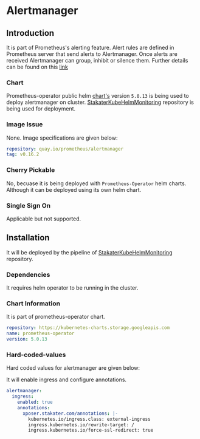 # Alertmanager

## Introduction

It is part of Prometheus's alerting feature. Alert rules are defined in Prometheus server that send alerts to Alertmanager. Once alerts are received Alertmanager can group, inhibit or silence them. Further details can be found on this [link](https://prometheus.io/docs/alerting/configuration/)

### Chart
Prometheus-operator public helm [chart's](https://github.com/helm/charts/tree/master/stable/prometheus-operator) version `5.0.13` is being used to deploy alertmanager on cluster. [StakaterKubeHelmMonitoring](https://github.com/stakater/StakaterKubeHelmMonitoring) repository is being used for deployment.

### Image Issue
None. Image specifications are given below:
```yaml
repository: quay.io/prometheus/alertmanager
tag: v0.16.2
```

### Cherry Pickable
No, becuase it is being deployed with `Prometheus-Operator` helm charts. Although it can be deployed using its own helm chart.

### Single Sign On
Applicable but not supported.

## Installation
It will be deployed by the pipeline of [StakaterKubeHelmMonitoring](https://github.com/stakater/StakaterKubeHelmMonitoring) repository. 

### Dependencies
It requires helm operator to be running in the cluster.

### Chart Information
It is part of prometheus-operator chart.

```yaml
repository: https://kubernetes-charts.storage.googleapis.com
name: prometheus-operator
version: 5.0.13
```

### Hard-coded-values
Hard coded values for alertmanager are given below:

It will enable ingress and configure annotations.
```yaml
alertmanager:
  ingress:
    enabled: true
    annotations:
      xposer.stakater.com/annotations: |-
        kubernetes.io/ingress.class: external-ingress
        ingress.kubernetes.io/rewrite-target: /
        ingress.kubernetes.io/force-ssl-redirect: true
```
